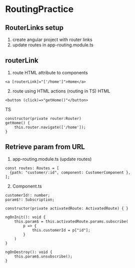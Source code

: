 # RoutingPractice

## RouterLinks setup
1. create angular project with router links
2. update routes in app-routing.module.ts

## routerLink 
1. route HTML attribute to components
```
<a [routerLink]="['/home']">Home</a>
```
2. route using HTML actions (routing in TS)
HTML
```
<button (click)=>"getHome()"</button>
```
TS
```
constructor(private router:Router)
getHome() {
    this.router.navigate(['/home']);
}
```

## Retrieve param from URL
1. app-routing.module.ts (update routes)
```
const routes: Routes = [
  {path: "customer/:id", component: CustomerComponent },
];
```
2. Component.ts
```
customerId!: number;
param$!: Subscription;

constructor(private activatedRoute: ActivatedRoute) { }

ngOnInit(): void {
    this.param$ = this.activatedRoute.params.subscribe(
        p => {
            this.customerId = p["id"];
        }
    )
}

ngOnDestroy(): void {
    this.param$.unsubscribe();
}

```

